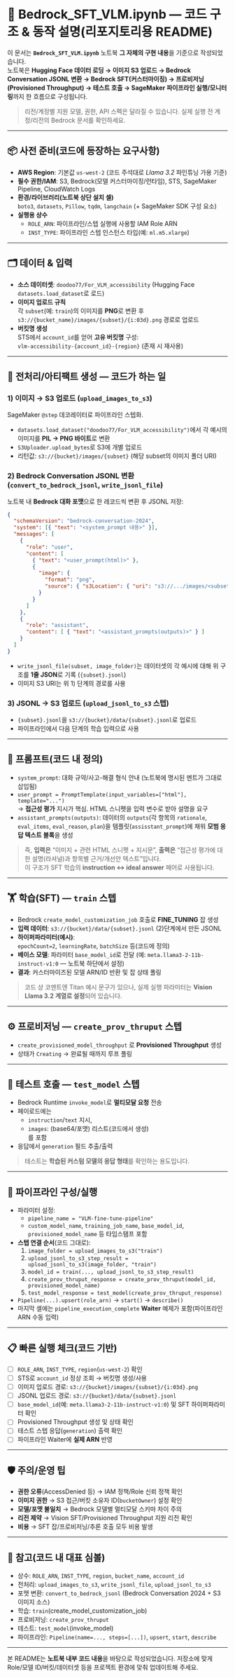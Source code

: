 
# 🧭 Bedrock_SFT_VLM.ipynb — 코드 구조 & 동작 설명(리포지토리용 README)

이 문서는 **`Bedrock_SFT_VLM.ipynb`** 노트북 **그 자체의 구현 내용**을 기준으로 작성되었습니다.  
노트북은 **Hugging Face 데이터 로딩 → 이미지 S3 업로드 → Bedrock Conversation JSONL 변환 → Bedrock SFT(커스터마이징) → 프로비저닝(Provisioned Throughput) → 테스트 호출 → SageMaker 파이프라인 실행/모니터링**까지 한 흐름으로 구성됩니다.

> 리전/계정별 지원 모델, 권한, API 스펙은 달라질 수 있습니다. 실제 실행 전 계정/리전의 Bedrock 문서를 확인하세요.

---

## 📦 사전 준비(코드에 등장하는 요구사항)
- **AWS Region**: 기본값 `us-west-2` (코드 주석대로 *Llama 3.2* 파인튜닝 가용 기준)
- **필수 권한/IAM**: S3, Bedrock(모델 커스터마이징/런타임), STS, SageMaker Pipeline, CloudWatch Logs
- **환경/라이브러리(노트북 상단 설치 셀)**  
  `boto3`, `datasets`, `Pillow`, `tqdm`, `langchain` (+ SageMaker SDK 구성 요소)
- **실행용 상수**
  - `ROLE_ARN`: 파이프라인/스텝 실행에 사용할 IAM Role ARN
  - `INST_TYPE`: 파이프라인 스텝 인스턴스 타입(예: `ml.m5.xlarge`)

---

## 🗂 데이터 & 입력
- **소스 데이터셋**: `doodoo77/For_VLM_accessibility` (Hugging Face `datasets.load_dataset`로 로드)
- **이미지 업로드 규칙**  
  각 `subset`(예: `train`)의 이미지를 **PNG**로 변환 후  
  `s3://{bucket_name}/images/{subset}/{i:03d}.png` 경로로 업로드
- **버킷명 생성**  
  STS에서 `account_id`를 얻어 **고유 버킷명** 구성:  
  `vlm-accessibility-{account_id}-{region}` (존재 시 재사용)

---

## 🔧 전처리/아티팩트 생성 — 코드가 하는 일

### 1) 이미지 → S3 업로드 (`upload_images_to_s3`)
SageMaker `@step` 데코레이터로 파이프라인 스텝화.  
- `datasets.load_dataset("doodoo77/For_VLM_accessibility")`에서 각 예시의 이미지를 **PIL → PNG 바이트**로 변환
- `S3Uploader.upload_bytes`로 S3에 개별 업로드
- 리턴값: `s3://{bucket}/images/{subset}` (해당 subset의 이미지 폴더 URI)

### 2) Bedrock Conversation JSONL 변환 (`convert_to_bedrock_jsonl`, `write_jsonl_file`)
노트북 내 **Bedrock 대화 포맷**으로 한 레코드씩 변환 후 JSONL 저장:
```json
{
  "schemaVersion": "bedrock-conversation-2024",
  "system": [{ "text": "<system_prompt 내용>" }],
  "messages": [
    {
      "role": "user",
      "content": [
        { "text": "<user_prompt(html)>" },
        {
          "image": {
            "format": "png",
            "source": { "s3Location": { "uri": "s3://.../images/<subset>/<id>.png", "bucketOwner": "<account_id>" } }
          }
        }
      ]
    },
    {
      "role": "assistant",
      "content": [ { "text": "<assistant_prompts(outputs)>" } ]
    }
  ]
}
```
- `write_jsonl_file(subset, image_folder)`는 데이터셋의 각 예시에 대해 위 구조를 **1줄 JSON**로 기록 (`{subset}.jsonl`)
- 이미지 S3 URI는 위 1) 단계의 경로를 사용

### 3) JSONL → S3 업로드 (`upload_jsonl_to_s3` 스텝)
- `{subset}.jsonl`을 `s3://{bucket}/data/{subset}.jsonl`로 업로드
- 파이프라인에서 다음 단계의 학습 입력으로 사용

---

## 🧠 프롬프트(코드 내 정의)
- `system_prompt`: 대화 규약/사고-해결 형식 안내 (노트북에 명시된 멘트가 그대로 삽입됨)
- `user_prompt = PromptTemplate(input_variables=["html"], template="...")`  
  → **접근성 평가** 지시가 핵심. HTML 스니펫을 입력 변수로 받아 설명을 요구
- `assistant_prompts(outputs)`: 데이터의 `outputs`(각 항목의 `rationale`, `eval_items`, `eval_reason`, `plan`)을 템플릿(`assisstant_prompt`)에 채워 **모범 응답 텍스트 블록**을 생성

> 즉, **입력은** “이미지 + 관련 HTML 스니펫 + 지시문”, **출력은** “접근성 평가에 대한 설명(라셔널)과 항목별 근거/개선안 텍스트”입니다.  
> 이 구조가 SFT 학습의 **instruction ↔ ideal answer** 페어로 사용됩니다.

---

## 🏋️ 학습(SFT) — `train` 스텝
- Bedrock `create_model_customization_job` 호출로 **FINE_TUNING** 잡 생성
- **입력 데이터**: `s3://{bucket}/data/{subset}.jsonl` (2)단계에서 만든 JSONL
- **하이퍼파라미터(예시)**:  
  `epochCount=2`, `learningRate`, `batchSize` 등(코드에 정의)
- **베이스 모델**: 파라미터 `base_model_id`로 전달 (예: `meta.llama3-2-11b-instruct-v1:0` — 노트북 하단에서 설정)
- **결과**: 커스터마이즈된 모델 ARN/ID 반환 및 잡 상태 폴링

> 코드 상 코멘트엔 Titan 예시 문구가 있으나, 실제 실행 파라미터는 **Vision Llama 3.2 계열로 설정**되어 있습니다.

---

## ⚙️ 프로비저닝 — `create_prov_thruput` 스텝
- `create_provisioned_model_throughput` 로 **Provisioned Throughput** 생성
- 상태가 `Creating` → 완료될 때까지 루프 폴링

---

## 🔮 테스트 호출 — `test_model` 스텝
- Bedrock Runtime `invoke_model`로 **멀티모달 요청** 전송
- 페이로드에는
  - `instruction`/`text` 지시,
  - `images`: (base64/포맷) 리스트(코드에서 생성)  
  를 포함
- 응답에서 `generation` 필드 추출/출력

> 테스트는 **학습된 커스텀 모델의 응답 형태**를 확인하는 용도입니다.

---

## 🚀 파이프라인 구성/실행
- 파라미터 설정:
  - `pipeline_name = "VLM-fine-tune-pipeline"`
  - `custom_model_name`, `training_job_name`, `base_model_id`, `provisioned_model_name` 등 타임스탬프 포함
- **스텝 연결 순서**(코드 그대로):
  1) `image_folder = upload_images_to_s3("train")`  
  2) `upload_jsonl_to_s3_step_result = upload_jsonl_to_s3(image_folder, "train")`  
  3) `model_id = train(..., upload_jsonl_to_s3_step_result)`  
  4) `create_prov_thruput_response = create_prov_thruput(model_id, provisioned_model_name)`  
  5) `test_model_response = test_model(create_prov_thruput_response)`  
- `Pipeline(...).upsert(role_arn)` → `start()` → `describe()`  
- 마지막 셀에는 `pipeline_execution_complete` **Waiter** 예제가 포함(파이프라인 ARN 수동 입력)

---

## 📋 빠른 실행 체크(코드 기반)
- [ ] `ROLE_ARN`, `INST_TYPE`, `region`(`us-west-2`) 확인
- [ ] STS로 `account_id` 정상 조회 → 버킷명 생성/사용
- [ ] 이미지 업로드 경로: `s3://{bucket}/images/{subset}/{i:03d}.png`
- [ ] JSONL 업로드 경로: `s3://{bucket}/data/{subset}.jsonl`
- [ ] `base_model_id`(예: `meta.llama3-2-11b-instruct-v1:0`) 및 SFT 하이퍼파라미터 확인
- [ ] Provisioned Throughput 생성 및 상태 확인
- [ ] 테스트 스텝 응답(`generation`) 출력 확인
- [ ] 파이프라인 Waiter에 **실제 ARN** 반영

---

## 🛡️ 주의/운영 팁
- **권한 오류**(AccessDenied 등) → IAM 정책/Role 신뢰 정책 확인
- **이미지 권한** → S3 접근/버킷 소유자 ID(`bucketOwner`) 설정 확인
- **모델/포맷 불일치** → Bedrock 모델별 멀티모달 스키마 차이 주의
- **리전 제약** → Vision SFT/Provisioned Throughput 지원 리전 확인
- **비용** → SFT 잡/프로비저닝/추론 호출 모두 비용 발생

---

## 📎 참고(코드 내 대표 심볼)
- 상수: `ROLE_ARN`, `INST_TYPE`, `region`, `bucket_name`, `account_id`
- 전처리: `upload_images_to_s3`, `write_jsonl_file`, `upload_jsonl_to_s3`
- 포맷 변환: `convert_to_bedrock_jsonl` (Bedrock Conversation 2024 + S3 이미지 소스)
- 학습: `train`(create_model_customization_job)
- 프로비저닝: `create_prov_thruput`
- 테스트: `test_model`(invoke_model)
- 파이프라인: `Pipeline(name=..., steps=[...])`, `upsert`, `start`, `describe`

---

본 README는 **노트북 내부 코드 내용**을 바탕으로 작성되었습니다. 저장소에 맞게 Role/모델 ID/버킷/데이터셋 등을 프로젝트 환경에 맞춰 업데이트해 주세요.
